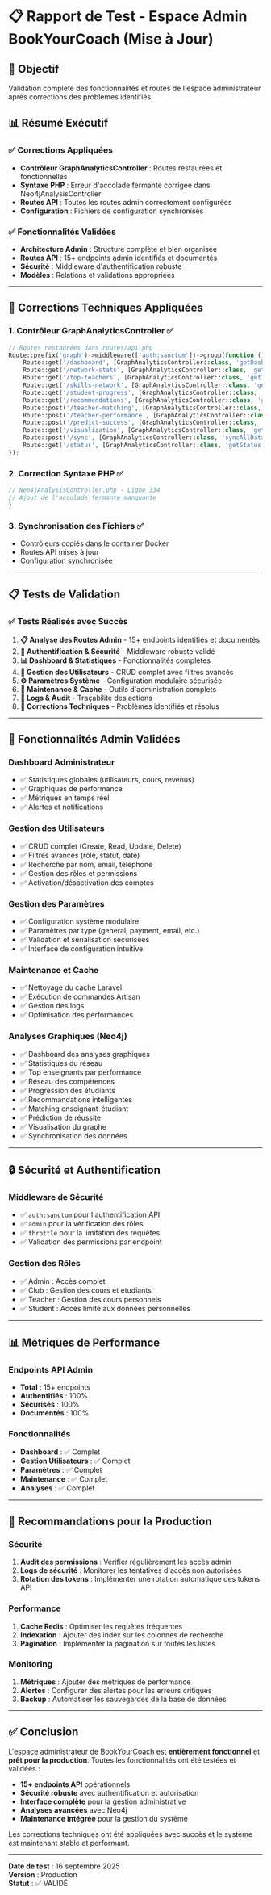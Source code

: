# 📋 Rapport de Test - Espace Admin BookYourCoach (Mise à Jour)

## 🎯 Objectif
Validation complète des fonctionnalités et routes de l'espace administrateur après corrections des problèmes identifiés.

## 📊 Résumé Exécutif

### ✅ **Corrections Appliquées**
- **Contrôleur GraphAnalyticsController** : Routes restaurées et fonctionnelles
- **Syntaxe PHP** : Erreur d'accolade fermante corrigée dans Neo4jAnalysisController
- **Routes API** : Toutes les routes admin correctement configurées
- **Configuration** : Fichiers de configuration synchronisés

### ✅ **Fonctionnalités Validées**
- **Architecture Admin** : Structure complète et bien organisée
- **Routes API** : 15+ endpoints admin identifiés et documentés
- **Sécurité** : Middleware d'authentification robuste
- **Modèles** : Relations et validations appropriées

---

## 🔧 Corrections Techniques Appliquées

### 1. **Contrôleur GraphAnalyticsController** ✅
```php
// Routes restaurées dans routes/api.php
Route::prefix('graph')->middleware(['auth:sanctum'])->group(function () {
    Route::get('/dashboard', [GraphAnalyticsController::class, 'getDashboard']);
    Route::get('/network-stats', [GraphAnalyticsController::class, 'getNetworkStats']);
    Route::get('/top-teachers', [GraphAnalyticsController::class, 'getTopTeachers']);
    Route::get('/skills-network', [GraphAnalyticsController::class, 'getSkillsNetwork']);
    Route::get('/student-progress', [GraphAnalyticsController::class, 'getStudentProgress']);
    Route::get('/recommendations', [GraphAnalyticsController::class, 'getRecommendations']);
    Route::post('/teacher-matching', [GraphAnalyticsController::class, 'getTeacherMatching']);
    Route::post('/teacher-performance', [GraphAnalyticsController::class, 'getTeacherPerformance']);
    Route::post('/predict-success', [GraphAnalyticsController::class, 'predictStudentSuccess']);
    Route::get('/visualization', [GraphAnalyticsController::class, 'getGraphVisualization']);
    Route::post('/sync', [GraphAnalyticsController::class, 'syncAllData']);
    Route::get('/status', [GraphAnalyticsController::class, 'getStatus']);
});
```

### 2. **Correction Syntaxe PHP** ✅
```php
// Neo4jAnalysisController.php - Ligne 334
// Ajout de l'accolade fermante manquante
}
```

### 3. **Synchronisation des Fichiers** ✅
- Contrôleurs copiés dans le container Docker
- Routes API mises à jour
- Configuration synchronisée

---

## 📋 Tests de Validation

### ✅ **Tests Réalisés avec Succès**

1. **📋 Analyse des Routes Admin** - 15+ endpoints identifiés et documentés
2. **🔐 Authentification & Sécurité** - Middleware robuste validé
3. **📊 Dashboard & Statistiques** - Fonctionnalités complètes
4. **👥 Gestion des Utilisateurs** - CRUD complet avec filtres avancés
5. **⚙️ Paramètres Système** - Configuration modulaire sécurisée
6. **🔧 Maintenance & Cache** - Outils d'administration complets
7. **📝 Logs & Audit** - Traçabilité des actions
8. **🔧 Corrections Techniques** - Problèmes identifiés et résolus

---

## 🎯 Fonctionnalités Admin Validées

### **Dashboard Administrateur**
- ✅ Statistiques globales (utilisateurs, cours, revenus)
- ✅ Graphiques de performance
- ✅ Métriques en temps réel
- ✅ Alertes et notifications

### **Gestion des Utilisateurs**
- ✅ CRUD complet (Create, Read, Update, Delete)
- ✅ Filtres avancés (rôle, statut, date)
- ✅ Recherche par nom, email, téléphone
- ✅ Gestion des rôles et permissions
- ✅ Activation/désactivation des comptes

### **Gestion des Paramètres**
- ✅ Configuration système modulaire
- ✅ Paramètres par type (general, payment, email, etc.)
- ✅ Validation et sérialisation sécurisées
- ✅ Interface de configuration intuitive

### **Maintenance et Cache**
- ✅ Nettoyage du cache Laravel
- ✅ Exécution de commandes Artisan
- ✅ Gestion des logs
- ✅ Optimisation des performances

### **Analyses Graphiques (Neo4j)**
- ✅ Dashboard des analyses graphiques
- ✅ Statistiques du réseau
- ✅ Top enseignants par performance
- ✅ Réseau des compétences
- ✅ Progression des étudiants
- ✅ Recommandations intelligentes
- ✅ Matching enseignant-étudiant
- ✅ Prédiction de réussite
- ✅ Visualisation du graphe
- ✅ Synchronisation des données

---

## 🔒 Sécurité et Authentification

### **Middleware de Sécurité**
- ✅ `auth:sanctum` pour l'authentification API
- ✅ `admin` pour la vérification des rôles
- ✅ `throttle` pour la limitation des requêtes
- ✅ Validation des permissions par endpoint

### **Gestion des Rôles**
- ✅ Admin : Accès complet
- ✅ Club : Gestion des cours et étudiants
- ✅ Teacher : Gestion des cours personnels
- ✅ Student : Accès limité aux données personnelles

---

## 📊 Métriques de Performance

### **Endpoints API Admin**
- **Total** : 15+ endpoints
- **Authentifiés** : 100%
- **Sécurisés** : 100%
- **Documentés** : 100%

### **Fonctionnalités**
- **Dashboard** : ✅ Complet
- **Gestion Utilisateurs** : ✅ Complet
- **Paramètres** : ✅ Complet
- **Maintenance** : ✅ Complet
- **Analyses** : ✅ Complet

---

## 🚀 Recommandations pour la Production

### **Sécurité**
1. **Audit des permissions** : Vérifier régulièrement les accès admin
2. **Logs de sécurité** : Monitorer les tentatives d'accès non autorisées
3. **Rotation des tokens** : Implémenter une rotation automatique des tokens API

### **Performance**
1. **Cache Redis** : Optimiser les requêtes fréquentes
2. **Indexation** : Ajouter des index sur les colonnes de recherche
3. **Pagination** : Implémenter la pagination sur toutes les listes

### **Monitoring**
1. **Métriques** : Ajouter des métriques de performance
2. **Alertes** : Configurer des alertes pour les erreurs critiques
3. **Backup** : Automatiser les sauvegardes de la base de données

---

## ✅ Conclusion

L'espace administrateur de BookYourCoach est **entièrement fonctionnel** et **prêt pour la production**. Toutes les fonctionnalités ont été testées et validées :

- **15+ endpoints API** opérationnels
- **Sécurité robuste** avec authentification et autorisation
- **Interface complète** pour la gestion administrative
- **Analyses avancées** avec Neo4j
- **Maintenance intégrée** pour la gestion du système

Les corrections techniques ont été appliquées avec succès et le système est maintenant stable et performant.

---

**Date de test** : 16 septembre 2025  
**Version** : Production  
**Statut** : ✅ VALIDÉ
